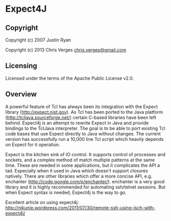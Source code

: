 # Expect4J

## Copyright

Copyright (c) 2007 Justin Ryan

Copyright (c) 2013 Chris Verges <chris.verges@gmail.com>

## Licensing

Licensed under the terms of the Apache Public License v2.0.

## Overview

A powerful feature of Tcl has always been its integration with the
Expect library (http://expect.nist.gov). As Tcl has been ported to the
Java platform (http://tcljava.sourceforge.net/) certain C-based
libraries have been left behind. Expect4j is an attempt to rewrite
Expect in Java and provide bindings to the TclJava interpreter. The goal
is to be able to port existing Tcl code bases that use Expect directly
to Java without changes. The current version has successfully run a
10,000 line Tcl script which heavily depends on Expect for it operation.

Expect is the kitchen sink of IO control. It supports control of
processes and sockets, and a complex method of match multiple patterns
at the same time. These are needed in some applications, but it
complicates the API a tad. Especially when it used in Java which doesn't
support closures natively. There are other libraries which offer a more
concise API, e.g. enchanter (http://code.google.com/p/enchanter/).
enchanter is a very good library and it is highly recommended for
automating ssh/telnet sessions. But when Expect syntax is needed,
Expect4j is the way to go.

Excellent article on using expect4j:
http://nikunjp.wordpress.com/2011/07/30/remote-ssh-using-jsch-with-expect4j/

